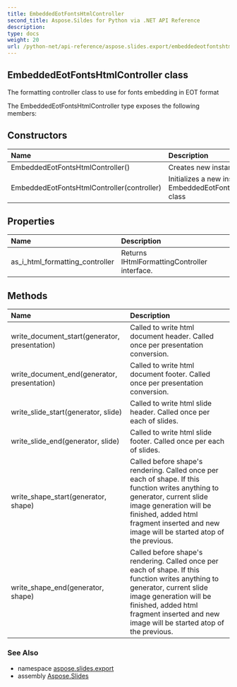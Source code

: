 ```yaml
---
title: EmbeddedEotFontsHtmlController
second_title: Aspose.Sildes for Python via .NET API Reference
description: 
type: docs
weight: 20
url: /python-net/api-reference/aspose.slides.export/embeddedeotfontshtmlcontroller/
---
```


## EmbeddedEotFontsHtmlController class

The formatting controller class to use for fonts embedding in EOT format

The EmbeddedEotFontsHtmlController type exposes the following members:
## Constructors
| Name | Description |
| :- | :- |
|EmbeddedEotFontsHtmlController()|Creates new instance.|
|EmbeddedEotFontsHtmlController(controller)|Initializes a new instance of the EmbeddedEotFontsHtmlController class|
## Properties
| Name | Description |
| :- | :- |
|as_i_html_formatting_controller|Returns IHtmlFormattingController interface.|
## Methods
| Name | Description |
| :- | :- |
|write_document_start(generator, presentation)|Called to write html document header. Called once per presentation conversion.|
|write_document_end(generator, presentation)|Called to write html document footer. Called once per presentation conversion.|
|write_slide_start(generator, slide)|Called to write html slide header. Called once per each of slides.|
|write_slide_end(generator, slide)|Called to write html slide footer. Called once per each of slides.|
|write_shape_start(generator, shape)|Called before shape's rendering. Called once per each of shape. If this function writes anything to generator, current slide image generation will be finished, added html fragment inserted and new image will be started atop of the previous.|
|write_shape_end(generator, shape)|Called before shape's rendering. Called once per each of shape. If this function writes anything to generator, current slide image generation will be finished, added html fragment inserted and new image will be started atop of the previous.|

### See Also

* namespace [aspose.slides.export](/slides/python-net/api-reference/aspose.slides.export/)
* assembly [Aspose.Slides](/slides/python-net/api-reference/)

